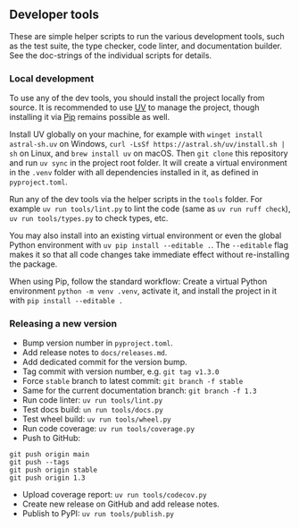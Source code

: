 ﻿## Developer tools

These are simple helper scripts to run the various development tools, such
as the test suite, the type checker, code linter, and documentation builder.
See the doc-strings of the individual scripts for details.


### Local development

To use any of the dev tools, you should install the project locally from
source. It is recommended to use [UV] to manage the project, though installing
it via [Pip] remains possible as well.

Install UV globally on your machine, for example with `winget install
astral-sh.uv` on Windows, `curl -LsSf https://astral.sh/uv/install.sh | sh`
on Linux, and `brew install uv` on macOS. Then `git clone` this repository
and run `uv sync` in the project root folder. It will create a virtual
environment in the `.venv` folder with all dependencies installed in it, as
defined in `pyproject.toml`.

Run any of the dev tools via the helper scripts in the `tools` folder. For
example `uv run tools/lint.py` to lint the code (same as `uv run ruff check`),
`uv run tools/types.py` to check types, etc.

You may also install into an existing virtual environment or even the global
Python environment with `uv pip install --editable .`. The `--editable` flag
makes it so that all code changes take immediate effect without re-installing
the package.

When using Pip, follow the standard workflow: Create a virtual Python
environment `python -m venv .venv`, activate it, and install the project in it
with `pip install --editable .`

[UV]: https://docs.astral.sh/uv
[Pip]: https://pip.pypa.io

### Releasing a new version

- Bump version number in `pyproject.toml`.
- Add release notes to `docs/releases.md`.
- Add dedicated commit for the version bump.
- Tag commit with version number, e.g. `git tag v1.3.0`
- Force `stable` branch to latest commit: `git branch -f stable`
- Same for the current documentation branch: `git branch -f 1.3`
- Run code linter: `uv run tools/lint.py`
- Test docs build: `un run tools/docs.py`
- Test wheel build: `uv run tools/wheel.py`
- Run code coverage: `uv run tools/coverage.py`
- Push to GitHub:
```
git push origin main
git push --tags
git push origin stable
git push origin 1.3
```
- Upload coverage report: `uv run tools/codecov.py`
- Create new release on GitHub and add release notes.
- Publish to PyPI: `uv run tools/publish.py`
